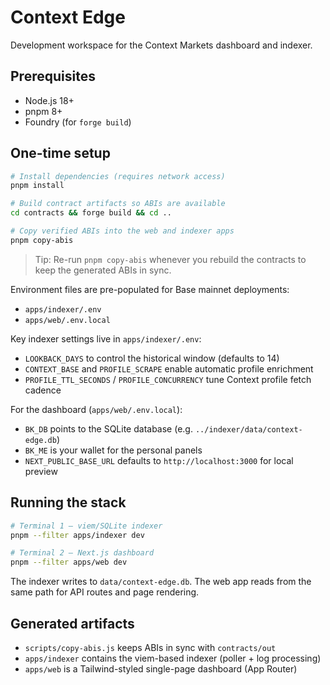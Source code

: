 # Context Edge

Development workspace for the Context Markets dashboard and indexer.

## Prerequisites

- Node.js 18+
- pnpm 8+
- Foundry (for `forge build`)

## One-time setup

```bash
# Install dependencies (requires network access)
pnpm install

# Build contract artifacts so ABIs are available
cd contracts && forge build && cd ..

# Copy verified ABIs into the web and indexer apps
pnpm copy-abis
```

> Tip: Re-run `pnpm copy-abis` whenever you rebuild the contracts to keep the generated ABIs in sync.

Environment files are pre-populated for Base mainnet deployments:

- `apps/indexer/.env`
- `apps/web/.env.local`

Key indexer settings live in `apps/indexer/.env`:
- `LOOKBACK_DAYS` to control the historical window (defaults to 14)
- `CONTEXT_BASE` and `PROFILE_SCRAPE` enable automatic profile enrichment
- `PROFILE_TTL_SECONDS` / `PROFILE_CONCURRENCY` tune Context profile fetch cadence

For the dashboard (`apps/web/.env.local`):
- `BK_DB` points to the SQLite database (e.g. `../indexer/data/context-edge.db`)
- `BK_ME` is your wallet for the personal panels
- `NEXT_PUBLIC_BASE_URL` defaults to `http://localhost:3000` for local preview

## Running the stack

```bash
# Terminal 1 – viem/SQLite indexer
pnpm --filter apps/indexer dev

# Terminal 2 – Next.js dashboard
pnpm --filter apps/web dev
```

The indexer writes to `data/context-edge.db`. The web app reads from the same path for API routes and page rendering.

## Generated artifacts

- `scripts/copy-abis.js` keeps ABIs in sync with `contracts/out`
- `apps/indexer` contains the viem-based indexer (poller + log processing)
- `apps/web` is a Tailwind-styled single-page dashboard (App Router)
